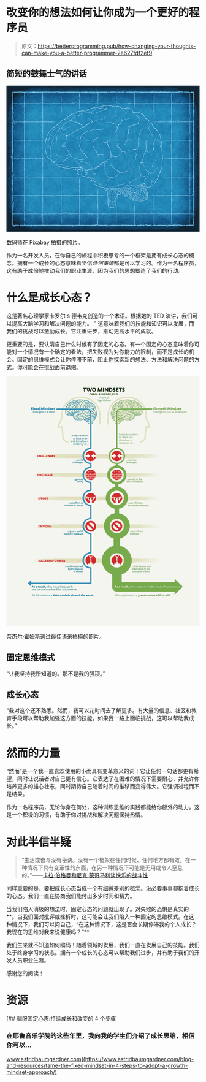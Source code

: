 # 改变你的想法如何让你成为一个更好的程序员

> 原文：<https://betterprogramming.pub/how-changing-your-thoughts-can-make-you-a-better-programmer-2e627fdf2ef9>

## 简短的鼓舞士气的讲话

![](img/99e42ac7406daa954bbcd16e377a697b.png)

[数码师](https://pixabay.com/illustrations/brain-blueprint-thinking-analysis-1845941/)在 [Pixabay](https://pixabay.com/) 拍摄的照片。

作为一名开发人员，在你自己的旅程中积极思考的一个框架是拥有成长心态的概念。拥有一个成长的心态意味着坚信*任何事情*都是可以学习的。作为一名程序员，这有助于成倍地推动我们的职业生涯，因为我们的思想塑造了我们的行动。

# 什么是成长心态？

这是著名心理学家卡罗尔·s·德韦克创造的一个术语。根据她的 TED 演讲，我们可以提高大脑学习和解决问题的能力。 *"* 这意味着我们的技能和知识可以发展，而我们的挑战可以激励成长。它注重进步，推动更高水平的成就。

更重要的是，要认清自己什么时候有了固定的心态。有一个固定的心态意味着你可能对一个情况有一个确定的看法，把失败视为对你能力的限制，而不是成长的机会。固定的思维模式会让你停滞不前，阻止你探索新的想法、方法和解决问题的方式。你可能会在挑战面前退缩。

![](img/b81186c8961f1a3a49cee3f06db5fb30.png)

奈杰尔·霍姆斯通过[最佳语录](https://bestquotes.name/pin/96888/)拍摄的照片。

## 固定思维模式

“让我坚持我所知道的。那不是我的强项。”

## **成长心态**

“我对这个还不熟悉。然而，我可以花时间去了解更多。有大量的信息、社区和教育手段可以帮助我加强这方面的技能。如果我一路上面临挑战，这可以帮助我成长。”

# 然而的力量

“然而”是一个我一直喜欢使用的小而具有变革意义的词！它让任何一句话都更有希望，同时让说话者对自己更有信心。它表达了在困难的情况下需要耐心，并允许你培养更多的雄心壮志，同时期待自己随着时间的推移而变得伟大。它强调过程而不是结果。

作为一名程序员，无论你身在何处，这种训练思维的实践都能给你额外的动力。这是一个积极的习惯，有助于你对挑战和解决问题保持热情。

# 对此半信半疑

> “生活或奋斗没有秘诀。没有一个框架在任何时候、任何地方都有效。在一种情况下具有变革性的东西，在另一种情况下可能是无用或令人窒息的。”——[卡拉·伯格曼和尼克·蒙哥马利谈快乐的战斗性](https://joyfulmilitancy.com/2017/09/04/intro/)

同样重要的是，要把成长心态当成一个有细微差别的概念。没必要事事都抱着成长的心态。我们一直在协商我们能付出多少时间和精力。

当我们陷入消极的想法时，固定心态的问题就出现了。对失败的恐惧是真实的**。当我们面对批评或挫折时，这可能会让我们陷入一种固定的思维模式。在这种情况下，我们可以问自己，“在这种情况下，这是否会长期停滞我的个人成长？我现在的思维对我来说健康吗？”**

我们生来就不知道如何编码！随着领域的发展，我们一直在发展自己的技能。我们处于终身学习的状态。拥有一个成长的心态可以帮助我们进步，并有助于我们的开发人员职业生涯。

感谢您的阅读！

# **资源**

[](https://www.astridbaumgardner.com/blog-and-resources/tame-the-fixed-mindset-in-4-steps-to-adopt-a-growth-mindset-approach/) [## 驯服固定心态:持续成长和改变的 4 个步骤

### 在耶鲁音乐学院的这些年里，我向我的学生们介绍了成长思维，相信你可以…

www.astridbaumgardner.com](https://www.astridbaumgardner.com/blog-and-resources/tame-the-fixed-mindset-in-4-steps-to-adopt-a-growth-mindset-approach/)